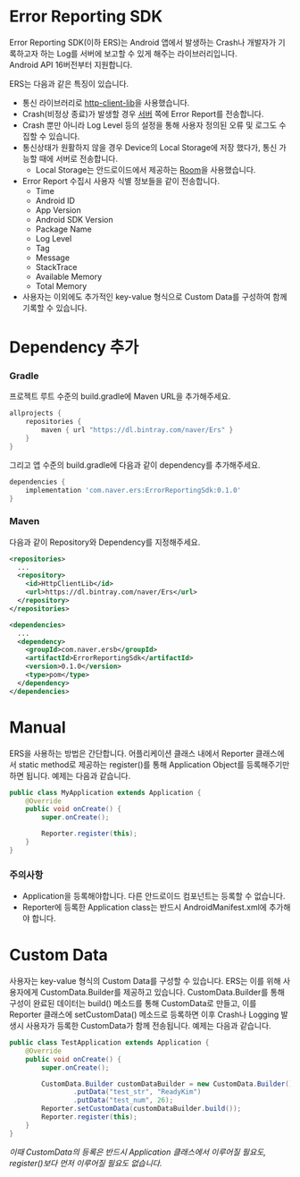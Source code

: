 Error Reporting SDK
==========
Error Reporting SDK(이하 ERS)는 Android 앱에서 발생하는 Crash나 개발자가 기록하고자 하는 Log를 서버에 보고할 수 있게 해주는 라이브러리입니다.  
Android API 16버전부터 지원합니다.

ERS는 다음과 같은 특징이 있습니다.
* 통신 라이브러리로 [http-client-lib](https://oss.navercorp.com/da-intern-2019-1h/Http-Client-Lib/tree/develop)을 사용했습니다.
* Crash(비정상 종료)가 발생할 경우 [서버](https://oss.navercorp.com/da-intern-2019-1h/Error-Reporting-Server) 쪽에 Error Report를 전송합니다.
* Crash 뿐만 아니라 Log Level 등의 설정을 통해 사용자 정의된 오류 및 로그도 수집할 수 있습니다.
* 통신상태가 원활하지 않을 경우 Device의 Local Storage에 저장 했다가, 통신 가능할 때에 서버로 전송합니다.
    * Local Storage는 안드로이드에서 제공하는 [Room](https://developer.android.com/jetpack/androidx/releases/room)을 사용했습니다.
* Error Report 수집시 사용자 식별 정보들을 같이 전송합니다.
    * Time
    * Android ID
    * App Version
    * Android SDK Version
    * Package Name
    * Log Level
    * Tag
    * Message
    * StackTrace
    * Available Memory
    * Total Memory
* 사용자는 이외에도 추가적인 key-value 형식으로 Custom Data를 구성하여 함께 기록할 수 있습니다.

Dependency 추가
======

### Gradle
프로젝트 루트 수준의 build.gradle에 Maven URL을 추가해주세요.

```groovy
allprojects {
    repositories {
        maven { url "https://dl.bintray.com/naver/Ers" }
    }
}
```

그리고 앱 수준의 build.gradle에 다음과 같이 dependency를 추가해주세요.

```groovy
dependencies {
    implementation 'com.naver.ers:ErrorReportingSdk:0.1.0'
}
```

### Maven
다음과 같이 Repository와 Dependency를 지정해주세요.

```xml
<repositories>
  ...
  <repository>
    <id>HttpClientLib</id>
    <url>https://dl.bintray.com/naver/Ers</url>
  </repository>
</repositories>

<dependencies>
  ...
  <dependency>
    <groupId>com.naver.ersb</groupId>
    <artifactId>ErrorReportingSdk</artifactId>
    <version>0.1.0</version>
    <type>pom</type>
  </dependency>
</dependencies>
```

Manual
=====
ERS을 사용하는 방법은 간단합니다.
어플리케이션 클래스 내에서 Reporter 클래스에서 static method로 제공하는 register()를 통해 Application Object를 등록해주기만 하면 됩니다.
예제는 다음과 같습니다.
```java
public class MyApplication extends Application {
    @Override
    public void onCreate() {
        super.onCreate();

        Reporter.register(this);
    }
}
```
### 주의사항
* Application을 등록해야합니다. 다른 안드로이드 컴포넌트는 등록할 수 없습니다.
* Reporter에 등록한 Application class는 반드시 AndroidManifest.xml에 추가해야 합니다.

Custom Data
=====
사용자는 key-value 형식의 Custom Data를 구성할 수 있습니다.
ERS는 이를 위해 사용자에게 CustomData.Builder를 제공하고 있습니다.
CustomData.Builder를 통해 구성이 완료된 데이터는 build() 메소드를 통해 CustomData로 만들고, 이를 Reporter 클래스에 setCustomData() 메소드로 등록하면 이후 Crash나 Logging 발생시 사용자가 등록한 CustomData가 함께 전송됩니다.
예제는 다음과 같습니다.
```java
public class TestApplication extends Application {
    @Override
    public void onCreate() {
        super.onCreate();

        CustomData.Builder customDataBuilder = new CustomData.Builder()
                .putData("test_str", "ReadyKim")
                .putData("test_num", 26);
        Reporter.setCustomData(customDataBuilder.build());
        Reporter.register(this);
    }
}
```
_이때 CustomData의 등록은 반드시 Application 클래스에서 이루어질 필요도, register()보다 먼저 이루어질 필요도 없습니다._
